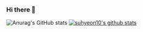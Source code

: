 ### Hi there 👋

<!--
**suhyeon10/suhyeon10** is a ✨ _special_ ✨ repository because its `README.md` (this file) appears on your GitHub profile.

Here are some ideas to get you started:

- 🔭 I’m currently working on ...
- 🌱 I’m currently learning ...
- 👯 I’m looking to collaborate on ...
- 🤔 I’m looking for help with ...
- 💬 Ask me about ...
- 📫 How to reach me: ...
- 😄 Pronouns: ...
- ⚡ Fun fact: ...
-->


![Anurag's GitHub stats](https://github-readme-stats.vercel.app/api?username=suhyeon10&show_icons=true&count_private=true)
[![suhyeon10's github stats](https://github-readme-stats.vercel.app/api/top-langs/?username=suhyeon10&show_icons=true&hide_border=true&title_color=004386&icon_color=004386&layout=compact)](https://github.com/suhyeon10)
